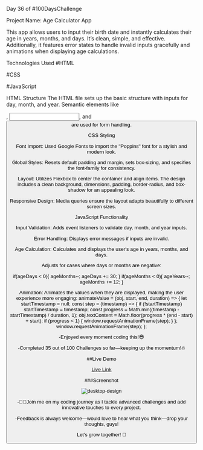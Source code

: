 Day 36 of #100DaysChallenge

Project Name: Age Calculator App

This app allows users to input their birth date and instantly calculates their age in years, months, and days. It’s clean, simple, and effective. Additionally, it features error states to handle invalid inputs gracefully and animations when displaying age calculations.

Technologies Used
#HTML

#CSS

#JavaScript

HTML Structure The HTML file sets up the basic structure with inputs for day, month, and year. Semantic elements like <div>, <input>, and <button> are used for form handling.

CSS Styling

Font Import: Used Google Fonts to import the "Poppins" font for a stylish and modern look.

Global Styles: Resets default padding and margin, sets box-sizing, and specifies the font-family for consistency.

Layout: Utilizes Flexbox to center the container and align items. The design includes a clean background, dimensions, padding, border-radius, and box-shadow for an appealing look.

Responsive Design: Media queries ensure the layout adapts beautifully to different screen sizes.

JavaScript Functionality

Input Validation: Adds event listeners to validate day, month, and year inputs.

Error Handling: Displays error messages if inputs are invalid.

Age Calculation: Calculates and displays the user's age in years, months, and days.

Adjusts for cases where days or months are negative:




if(ageDays < 0){
    ageMonths--;
    ageDays += 30;
}
if(ageMonths < 0){
    ageYears--;
    ageMonths += 12;
}

Animation: Animates the values when they are displayed, making the user experience more engaging:
animateValue = (obj, start, end, duration) => {
    let startTimestamp = null;
    const step = (timestamp) => {
        if (!startTimestamp) startTimestamp = timestamp;
        const progress = Math.min((timestamp - startTimestamp) / duration, 1);
        obj.textContent = Math.floor(progress * (end - start) + start);
        if (progress < 1) {
            window.requestAnimationFrame(step);
        }
    };
    window.requestAnimationFrame(step);
};

-Enjoyed every moment coding this!😎

-Completed 35 out of 100 Challenges so far—keeping up the momentum!🔥



##Live Demo

[Live Link](https://roobiwebdev.github.io/Day-36-Age-Calculator-App/)






###Screenshot


![desktop-design](https://github.com/user-attachments/assets/54b4909d-5ab1-4c26-8029-86d6cb201307)











-👨‍💻Join me on my coding journey as I tackle advanced challenges and add innovative touches to every project.

-Feedback is always welcome—would love to hear what you think—drop your thoughts, guys! 

Let’s grow together! 🌱
